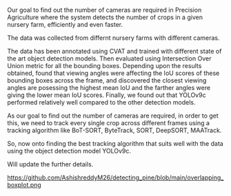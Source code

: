 Our goal to find out the number of cameras are required in Precision Agriculture where the system detects the number of crops in a given nursery farm, efficiently and even faster. 

The data was collected from differnt nursery farms with different cameras.

The data has been annotated using CVAT and trained with different state of the art object detection models. Then evaluated using Intersection Over Union metric for all the bounding boxes. 
Depending upon the results obtained, found that viewing angles were affecting the IoU scores of these bounding boxes across the frame, and discovered 
the closest viewing angles are posessing the highest mean IoU  and the farther angles were giving the lower mean IoU scores. Finally, we found out that 
YOLOv9c performed relatively well compared to the other detection models.

As our goal to find out the number of cameras are required, in order to get this, we need to track every single crop across different frames using a tracking algorithm
like BoT-SORT, ByteTrack, SORT, DeepSORT, MAATrack.

So, now onto finding the best tracking algorithm that suits well with the data using the object detection model YOLOv9c.

Will update the further details.

https://github.com/AshishreddyM26/detecting_pine/blob/main/overlapping_boxplot.png
